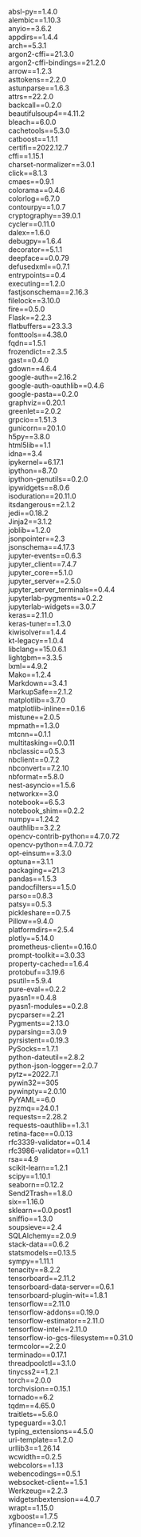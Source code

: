 absl-py==1.4.0\
alembic==1.10.3\
anyio==3.6.2\
appdirs==1.4.4\
arch==5.3.1\
argon2-cffi==21.3.0\
argon2-cffi-bindings==21.2.0\
arrow==1.2.3\
asttokens==2.2.0\
astunparse==1.6.3\
attrs==22.2.0\
backcall==0.2.0\
beautifulsoup4==4.11.2\
bleach==6.0.0\
cachetools==5.3.0\
catboost==1.1.1\
certifi==2022.12.7\
cffi==1.15.1\
charset-normalizer==3.0.1\
click==8.1.3\
cmaes==0.9.1\
colorama==0.4.6\
colorlog==6.7.0\
contourpy==1.0.7\
cryptography==39.0.1\
cycler==0.11.0\
dalex==1.6.0\
debugpy==1.6.4\
decorator==5.1.1\
deepface==0.0.79\
defusedxml==0.7.1\
entrypoints==0.4\
executing==1.2.0\
fastjsonschema==2.16.3\
filelock==3.10.0\
fire==0.5.0\
Flask==2.2.3\
flatbuffers==23.3.3\
fonttools==4.38.0\
fqdn==1.5.1\
frozendict==2.3.5\
gast==0.4.0\
gdown==4.6.4\
google-auth==2.16.2\
google-auth-oauthlib==0.4.6\
google-pasta==0.2.0\
graphviz==0.20.1\
greenlet==2.0.2\
grpcio==1.51.3\
gunicorn==20.1.0\
h5py==3.8.0\
html5lib==1.1\
idna==3.4\
ipykernel==6.17.1\
ipython==8.7.0\
ipython-genutils==0.2.0\
ipywidgets==8.0.6\
isoduration==20.11.0\
itsdangerous==2.1.2\
jedi==0.18.2\
Jinja2==3.1.2\
joblib==1.2.0\
jsonpointer==2.3\
jsonschema==4.17.3\
jupyter-events==0.6.3\
jupyter_client==7.4.7\
jupyter_core==5.1.0\
jupyter_server==2.5.0\
jupyter_server_terminals==0.4.4\
jupyterlab-pygments==0.2.2\
jupyterlab-widgets==3.0.7\
keras==2.11.0\
keras-tuner==1.3.0\
kiwisolver==1.4.4\
kt-legacy==1.0.4\
libclang==15.0.6.1\
lightgbm==3.3.5\
lxml==4.9.2\
Mako==1.2.4\
Markdown==3.4.1\
MarkupSafe==2.1.2\
matplotlib==3.7.0\
matplotlib-inline==0.1.6\
mistune==2.0.5\
mpmath==1.3.0\
mtcnn==0.1.1\
multitasking==0.0.11\
nbclassic==0.5.3\
nbclient==0.7.2\
nbconvert==7.2.10\
nbformat==5.8.0\
nest-asyncio==1.5.6\
networkx==3.0\
notebook==6.5.3\
notebook_shim==0.2.2\
numpy==1.24.2\
oauthlib==3.2.2\
opencv-contrib-python==4.7.0.72\
opencv-python==4.7.0.72\
opt-einsum==3.3.0\
optuna==3.1.1\
packaging==21.3\
pandas==1.5.3\
pandocfilters==1.5.0\
parso==0.8.3\
patsy==0.5.3\
pickleshare==0.7.5\
Pillow==9.4.0\
platformdirs==2.5.4\
plotly==5.14.0\
prometheus-client==0.16.0\
prompt-toolkit==3.0.33\
property-cached==1.6.4\
protobuf==3.19.6\
psutil==5.9.4\
pure-eval==0.2.2\
pyasn1==0.4.8\
pyasn1-modules==0.2.8\
pycparser==2.21\
Pygments==2.13.0\
pyparsing==3.0.9\
pyrsistent==0.19.3\
PySocks==1.7.1\
python-dateutil==2.8.2\
python-json-logger==2.0.7\
pytz==2022.7.1\
pywin32==305\
pywinpty==2.0.10\
PyYAML==6.0\
pyzmq==24.0.1\
requests==2.28.2\
requests-oauthlib==1.3.1\
retina-face==0.0.13\
rfc3339-validator==0.1.4\
rfc3986-validator==0.1.1\
rsa==4.9\
scikit-learn==1.2.1\
scipy==1.10.1\
seaborn==0.12.2\
Send2Trash==1.8.0\
six==1.16.0\
sklearn==0.0.post1\
sniffio==1.3.0\
soupsieve==2.4\
SQLAlchemy==2.0.9\
stack-data==0.6.2\
statsmodels==0.13.5\
sympy==1.11.1\
tenacity==8.2.2\
tensorboard==2.11.2\
tensorboard-data-server==0.6.1\
tensorboard-plugin-wit==1.8.1\
tensorflow==2.11.0\
tensorflow-addons==0.19.0\
tensorflow-estimator==2.11.0\
tensorflow-intel==2.11.0\
tensorflow-io-gcs-filesystem==0.31.0\
termcolor==2.2.0\
terminado==0.17.1\
threadpoolctl==3.1.0\
tinycss2==1.2.1\
torch==2.0.0\
torchvision==0.15.1\
tornado==6.2\
tqdm==4.65.0\
traitlets==5.6.0\
typeguard==3.0.1\
typing_extensions==4.5.0\
uri-template==1.2.0\
urllib3==1.26.14\
wcwidth==0.2.5\
webcolors==1.13\
webencodings==0.5.1\
websocket-client==1.5.1\
Werkzeug==2.2.3\
widgetsnbextension==4.0.7\
wrapt==1.15.0\
xgboost==1.7.5\
yfinance==0.2.12

